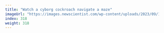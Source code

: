 ```yaml
---
title: "Watch a cyborg cockroach navigate a maze"
imageUrl: "https://images.newscientist.com/wp-content/uploads/2023/09/18122511/SEI_171749670.jpg?width=788"
index: 318
weight: 318
---
```


